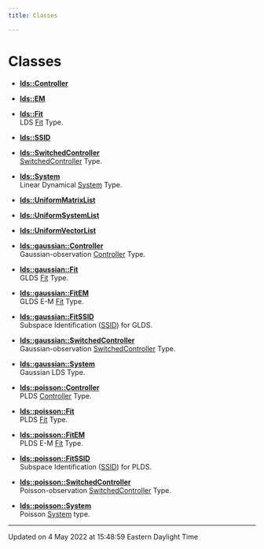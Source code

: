 ```yaml
---
title: Classes

---
```


# Classes

















- **[lds::Controller](/lds-ctrl-est/docs/api/classes/classlds_1_1controller/)** 



- **[lds::EM](/lds-ctrl-est/docs/api/classes/classlds_1_1em/)** 



- **[lds::Fit](/lds-ctrl-est/docs/api/classes/classlds_1_1fit/)** <br>LDS [Fit]() Type. 



- **[lds::SSID](/lds-ctrl-est/docs/api/classes/classlds_1_1ssid/)** 



- **[lds::SwitchedController](/lds-ctrl-est/docs/api/classes/classlds_1_1switchedcontroller/)** <br>[SwitchedController]() Type. 



- **[lds::System](/lds-ctrl-est/docs/api/classes/classlds_1_1system/)** <br>Linear Dynamical [System]() Type. 



- **[lds::UniformMatrixList](/lds-ctrl-est/docs/api/classes/classlds_1_1uniformmatrixlist/)** 



- **[lds::UniformSystemList](/lds-ctrl-est/docs/api/classes/classlds_1_1uniformsystemlist/)** 



- **[lds::UniformVectorList](/lds-ctrl-est/docs/api/classes/classlds_1_1uniformvectorlist/)** 






- **[lds::gaussian::Controller](/lds-ctrl-est/docs/api/classes/classlds_1_1gaussian_1_1controller/)** <br>Gaussian-observation [Controller]() Type. 



- **[lds::gaussian::Fit](/lds-ctrl-est/docs/api/classes/classlds_1_1gaussian_1_1fit/)** <br>GLDS [Fit]() Type. 



- **[lds::gaussian::FitEM](/lds-ctrl-est/docs/api/classes/classlds_1_1gaussian_1_1fitem/)** <br>GLDS E-M [Fit](/lds-ctrl-est/docs/api/classes/classlds_1_1gaussian_1_1fit/) Type. 



- **[lds::gaussian::FitSSID](/lds-ctrl-est/docs/api/classes/classlds_1_1gaussian_1_1fitssid/)** <br>Subspace Identification ([SSID](/lds-ctrl-est/docs/api/classes/classlds_1_1ssid/)) for GLDS. 



- **[lds::gaussian::SwitchedController](/lds-ctrl-est/docs/api/classes/classlds_1_1gaussian_1_1switchedcontroller/)** <br>Gaussian-observation [SwitchedController]() Type. 



- **[lds::gaussian::System](/lds-ctrl-est/docs/api/classes/classlds_1_1gaussian_1_1system/)** <br>Gaussian LDS Type. 









- **[lds::poisson::Controller](/lds-ctrl-est/docs/api/classes/classlds_1_1poisson_1_1controller/)** <br>PLDS [Controller]() Type. 



- **[lds::poisson::Fit](/lds-ctrl-est/docs/api/classes/classlds_1_1poisson_1_1fit/)** <br>PLDS [Fit]() Type. 



- **[lds::poisson::FitEM](/lds-ctrl-est/docs/api/classes/classlds_1_1poisson_1_1fitem/)** <br>PLDS E-M [Fit](/lds-ctrl-est/docs/api/classes/classlds_1_1poisson_1_1fit/) Type. 



- **[lds::poisson::FitSSID](/lds-ctrl-est/docs/api/classes/classlds_1_1poisson_1_1fitssid/)** <br>Subspace Identification ([SSID](/lds-ctrl-est/docs/api/classes/classlds_1_1ssid/)) for PLDS. 



- **[lds::poisson::SwitchedController](/lds-ctrl-est/docs/api/classes/classlds_1_1poisson_1_1switchedcontroller/)** <br>Poisson-observation [SwitchedController]() Type. 



- **[lds::poisson::System](/lds-ctrl-est/docs/api/classes/classlds_1_1poisson_1_1system/)** <br>Poisson [System]() type. 










-------------------------------

Updated on  4 May 2022 at 15:48:59 Eastern Daylight Time
